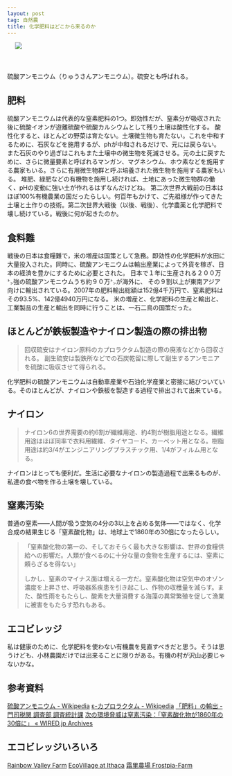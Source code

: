 ```yaml
---
layout: post
tag: 自然農
title: 化学肥料はどこから来るのか
---
```

　
![](https://farm6.staticflickr.com/5225/5638710523_779c9a8569.jpg)

　
　

硫酸アンモニウム（りゅうさんアンモニウム）。硫安とも呼ばれる。


## 肥料
硫酸アンモニウムは代表的な窒素肥料の1つ。即効性だが、窒素分が吸収された後に硫酸イオンが遊離硫酸や硫酸カルシウムとして残り土壌は酸性化する。
酸性化すると、ほとんどの野菜は育たない。土壌微生物も育たない。これを中和するために、石灰などを施用するが、phが中和されるだけで、元には戻らない。また石灰のやり過ぎはこれもまた土壌中の微生物を死滅させる。元の土に戻すために、さらに微量要素と呼ばれるマンガン、マグネシウム、ホウ素などを施用する農家もいる。さらに有用微生物群と呼ぶ培養された微生物を施用する農家もいる。
堆肥、緑肥などの有機物を施用し続ければ、土地にあった微生物群の働く、pHの変動に強い土が作れるはずなんだけどね。
第二次世界大戦前の日本はほぼ100%有機農業の国だったらしい。何百年もかけて、ご先祖様が作ってきた土壌と土作りの技術。第二次世界大戦後（以後、戦後）、化学農薬と化学肥料で壊し続けている。戦後に何が起きたのか。


## 食料難
戦後の日本は食糧難で，米の増産は国策として急務。即効性の化学肥料が水田に大量投入された。同時に、硫酸アンモニウムは輸出産業によって外貨を稼ぎ、日本の経済を豊かにするために必要とされた。
日本で１年に生産される２００万㌧強の硫酸アンモニウムうち約９０万㌧が海外に、 その９割以上が東南アジア向けに輸出されている。2007年の肥料輸出総額は152億4千万円で、窒素肥料はその93.5%、142億4940万円になる。
米の増産と、化学肥料の生産と輸出と、工業製品の生産と輸出を同時に行うことは、一石二鳥の国策だった。


## ほとんどが鉄板製造やナイロン製造の際の排出物

> 回収硫安はナイロン原料のカプロラクタム製造の際の廃液などから回収される。
> 副生硫安は製鉄所などでの石炭乾留に際して副生するアンモニアを硫酸に吸収させて得られる。

化学肥料の硫酸アンモニウムは自動車産業や石油化学産業と密接に結びついている。そのほとんどが、ナイロンや鉄板を製造する過程で排出されて出来ている。


## ナイロン

> ナイロン6の世界需要の約6割が繊維用途、約4割が樹脂用途となる。繊維用途はほぼ同率で衣料用繊維、タイヤコード、カーペット用となる。樹脂用途は約3/4がエンジニアリングプラスチック用、1/4がフィルム用となる。

ナイロンはとっても便利だ。生活に必要なナイロンの製造過程で出来るものが、私達の食べ物を作る土壌を壊している。


## 窒素汚染
普通の窒素&#8212;&#8212;人間が吸う空気の4分の3以上を占める気体&#8212;&#8212;ではなく、化学合成の結果生じる「窒素酸化物」は、地球上で1860年の30倍になったらしい。

> 「窒素酸化物の第一の、そしておそらく最も大きな影響は、世界の食糧供給への影響だ。人類が食べるのに十分な量の食物を生産するには、窒素に頼らざるを得ない」
> 
> しかし、窒素のマイナス面は増える一方だ。窒素酸化物は空気中のオゾン濃度を上昇させ、呼吸器系疾患を引き起こし、作物の収穫量を減らす。また、酸性雨をもたらし、酸素を大量消費する海藻の異常繁殖を促して漁業に被害をもたらす恐れもある。




## エコビレッジ
私は健康のために、化学肥料を使わない有機農を見直すべきだと思う。そうは思うけども、小林農園だけでは出来ることに限りがある。有機の村が沢山必要じゃないかな。




## 参考資料
<a href="http://ja.wikipedia.org/wiki/%E7%A1%AB%E9%85%B8%E3%82%A2%E3%83%B3%E3%83%A2%E3%83%8B%E3%82%A6%E3%83%A0" target="_blank">硫酸アンモニウム - Wikipedia</a>
<a href="http://ja.wikipedia.org/wiki/%E3%82%AB%E3%83%97%E3%83%AD%E3%83%A9%E3%82%AF%E3%82%BF%E3%83%A0" target="_blank">ε-カプロラクタム - Wikipedia</a>
<a href="http://www.google.co.jp/url?sa=t&amp;rct=j&amp;q=&amp;esrc=s&amp;source=web&amp;cd=2&amp;ved=0CCgQFjAB&amp;url=http%3A%2F%2Fwww.customs.go.jp%2Fmoji%2Fcontent%2Ff20-09-hiryou.pdf&amp;ei=mxR6UNvYNsLqiAeUhoGADA&amp;usg=AFQjCNFBZknGcnCGt4BktGWDpM0ch7perw&amp;sig2=HznF6YDz10QBihGSeuKk2Q&amp;cad=rja" target="_blank">「肥料」の輸出 - 門司税関 調査部 調査統計課</a>
<a href="http://wired.jp/wv/2008/05/20/%E6%AC%A1%E3%81%AE%E7%92%B0%E5%A2%83%E8%84%85%E5%A8%81%E3%81%AF%E7%AA%92%E7%B4%A0%E6%B1%9A%E6%9F%93%EF%BC%9A%E3%80%8C%E7%AA%92%E7%B4%A0%E9%85%B8%E5%8C%96%E7%89%A9%E3%81%8C1860%E5%B9%B4%E3%81%AE30/" target="_blank">次の環境脅威は窒素汚染：「窒素酸化物が1860年の30倍に」 &#171; WIRED.jp Archives</a>


## エコビレッジいろいろ
<a href="http://rainbowvalley.co.nz/" target="_blank" title=" Warkworth New Zealand &#8211; Permaculture Organic farm in Matakana Valley offering permaculture workshops, wwoofing and accommodation.">Rainbow Valley Farm</a>
<a href="http://ecovillageithaca.org/evi/" target="_blank">EcoVillage at Ithaca</a>
<a href="http://www.shimosato-farm.com/" target="_blank">霜里農場 Frostpia-Farm</a>


　
